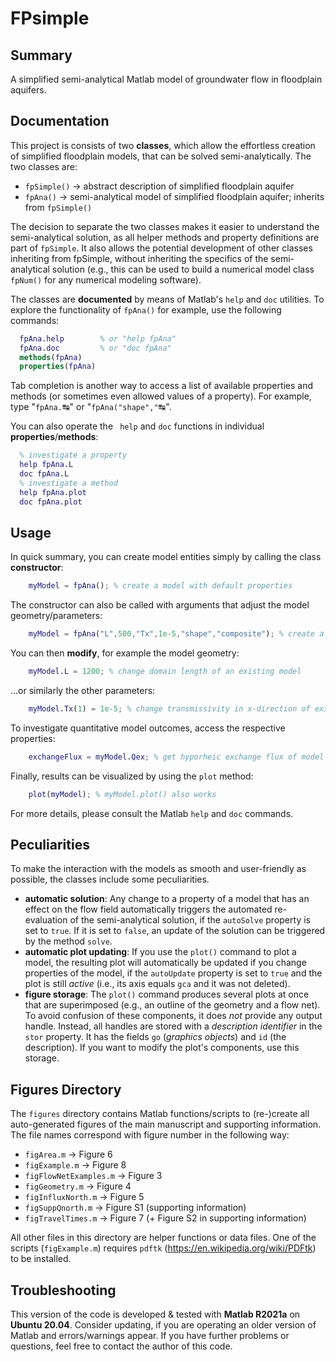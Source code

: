 # FPsimple

## Summary
A simplified semi-analytical Matlab model of groundwater flow in floodplain aquifers.

## Documentation
This project is consists of two **classes**, which allow the effortless creation of simplified floodplain models, that can be solved semi-analytically. The two classes are:

  * `fpSimple()` &rarr; abstract description of simplified floodplain aquifer
  * `fpAna()` &rarr; semi-analytical model of simplified floodplain aquifer; inherits from `fpSimple()`

The decision to separate the two classes makes it easier to understand the semi-analytical solution, as all helper methods and property definitions are part of `fpSimple`. It also allows the potential development of other classes inheriting from fpSimple, without inheriting the specifics of the semi-analytical solution (e.g., this can be used to build a numerical model class `fpNum()` for any numerical modeling software).

The classes are **documented** by means of Matlab's `help` and `doc` utilities. To explore the functionality of `fpAna()` for example, use the following commands:
```matlab
  fpAna.help        % or "help fpAna" 
  fpAna.doc         % or "doc fpAna"
  methods(fpAna)
  properties(fpAna)
```

Tab completion is another way to access a list of available properties and methods (or sometimes even allowed values of a property). For example, type "`fpAna.`&#8633;" or "`fpAna("shape","`&#8633;".

You can also operate the ` help` and `doc` functions in individual **properties**/**methods**:
```matlab
  % investigate a property
  help fpAna.L
  doc fpAna.L
  % investigate a method
  help fpAna.plot
  doc fpAna.plot
```

## Usage

In quick summary, you can create model entities simply by calling the class **constructor**:
```matlab
    myModel = fpAna(); % create a model with default properties
```

The constructor can also be called with arguments that adjust the model geometry/parameters:
```matlab
    myModel = fpAna("L",500,"Tx",1e-5,"shape","composite"); % create a custom model
```

You can then **modify**, for example the model geometry:

```matlab
    myModel.L = 1200; % change domain length of an existing model
```
...or similarly the other parameters:
```matlab
    myModel.Tx(1) = 1e-5; % change transmissivity in x-direction of existing model
```

To investigate quantitative model outcomes, access the respective properties:
```matlab
    exchangeFlux = myModel.Qex; % get hyporheic exchange flux of model
```

Finally, results can be visualized by using the `plot` method:
```matlab
    plot(myModel); % myModel.plot() also works
```

For more details, please consult the Matlab `help` and `doc` commands.

## Peculiarities
To make the interaction with the models as smooth and user-friendly as possible, the classes include some peculiarities.
* **automatic solution**:
  Any change to a property of a model that has an effect on the flow field automatically triggers the automated re-evaluation of the semi-analytical solution, if the `autoSolve` property is set to `true`.  If it is set to `false`, an update of the solution can be triggered by the method `solve`.
* **automatic plot updating**:
  If you use the `plot()` command to plot a model, the resulting plot will automatically be updated if you change properties of the model, if the `autoUpdate` property is set to `true` and the plot is still *active* (i.e., its axis equals `gca` and it was not deleted).
* **figure storage**:
  The `plot()` command produces several plots at once that are superimposed (e.g., an outline of the geometry and a flow net). To avoid confusion of these components, it does *not* provide any output handle. Instead, all handles are stored with a *description identifier* in the `stor` property. It has the fields `go` (*graphics objects*) and `id` (the description). If you want to modify the plot's components, use this storage.

## Figures Directory
The `figures` directory contains Matlab functions/scripts to (re-)create all auto-generated figures of the main manuscript and supporting information. The file names correspond with figure number in the following way:
* `figArea.m` &rarr; Figure 6
* `figExample.m` &rarr; Figure 8
* `figFlowNetExamples.m` &rarr; Figure 3
* `figGeometry.m` &rarr; Figure 4
* `figInfluxNorth.m` &rarr; Figure 5
* `figSuppQnorth.m` &rarr; Figure S1 (supporting information)
* `figTravelTimes.m` &rarr; Figure 7 (+ Figure S2 in supporting information)

All other files in this directory are helper functions or data files.
One of the scripts (`figExample.m`) requires `pdftk` (https://en.wikipedia.org/wiki/PDFtk) to be installed.


## Troubleshooting

This version of the code is developed & tested with **Matlab R2021a** on **Ubuntu 20.04**. Consider updating, if you are operating an older version of Matlab and errors/warnings appear. If you have further problems or questions, feel free to contact the author of this code.